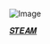 ![Image](https://github.com/user-attachments/assets/44ee580a-a985-4ce9-9b1a-19bebaa513b6)

[𝑺𝑻𝑬𝑨𝑴](https://steamcommunity.com/profiles/76561199133856962/) 
